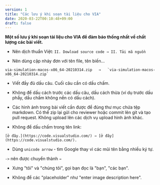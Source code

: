 ```yaml
---
version: 1
title: "Các lưu ý khi soạn tài liệu cho VIA"
date: 2020-03-22T00:10:48+09:00
draft: false
---
```


**Một số lưu ý khi soạn tài liệu cho VIA để đảm báo thống nhất về chất lượng các bài viết.**

- Nên dịch thuẩn Việt:  `II. Dowload source code → II. Tải mã nguồn`

- Nên dùng cặp nháy đơn với tên file, tên biến...

```
via-simulation-macos-x86_64-20210314.zip   →   `via-simulation-macos-x86_64-20210314.zip` 
```

- Viết đầy đủ dấu câu. Cuối câu cần có dấu chấm.

- Không để dấu cách trước các dấu câu, dấu cách thừa (ví dụ trước dấu phẩy, dấu chấm không nền có dấu cách).

- Các hình ảnh trong bài viết cần được để đúng thư mục chứa tệp markdown. Có thể zip lại gửi cho reviewer hoặc commit lên git và tạo pull request. Không upload lên các dịch vụ upload hình ảnh khác.

- Không để dấu chấm trong tên link:

```
[ở đây.](https://code.visualstudio.com/) → [ở đây](https://code.visualstudio.com/).
```

- Dùng `unicode arrow` - tìm Google thay vì các mũi tên bằng nhiều ký tự.

`->` nên được chuyển thành `→`

- Xưng "tôi" và "chúng tôi", gọi bạn đọc là "bạn", "các bạn".

- Không để các "placeholder" như  "enter image description here".